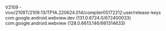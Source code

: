 V2109 - vivo/2109T/2109:13/TP1A.220624.014/compiler05172212:user/release-keys
com.google.android.webview.dev (131.0.6724.0/672400033)
com.google.android.webview (128.0.6613.146/661314633)
